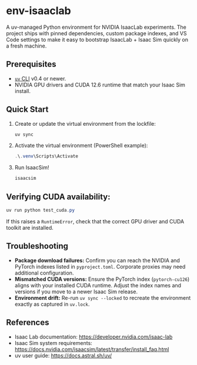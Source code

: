 # env-isaaclab

A uv-managed Python environment for NVIDIA IsaacLab experiments. The project ships with pinned dependencies, custom package indexes, and VS Code settings to make it easy to bootstrap IsaacLab + Isaac Sim quickly on a fresh machine.

## Prerequisites
- [`uv` CLI](https://github.com/astral-sh/uv) v0.4 or newer.
- NVIDIA GPU drivers and CUDA 12.6 runtime that match your Isaac Sim install.

## Quick Start
1. Create or update the virtual environment from the lockfile:
   ```powershell
   uv sync
   ```
2. Activate the virtual environment (PowerShell example):
   ```powershell
   .\.venv\Scripts\Activate
   ```
3. Run IsaacSim!
   ```powershell
   isaacsim
   ```

## Verifying CUDA availability:
   ```powershell
   uv run python test_cuda.py
   ```
   If this raises a `RuntimeError`, check that the correct GPU driver and CUDA toolkit are installed.

## Troubleshooting
- **Package download failures:** Confirm you can reach the NVIDIA and PyTorch indexes listed in `pyproject.toml`. Corporate proxies may need additional configuration.
- **Mismatched CUDA versions:** Ensure the PyTorch index (`pytorch-cu126`) aligns with your installed CUDA runtime. Adjust the index names and versions if you move to a newer Isaac Sim release.
- **Environment drift:** Re-run `uv sync --locked` to recreate the environment exactly as captured in `uv.lock`.

## References
- Isaac Lab documentation: <https://developer.nvidia.com/isaac-lab>
- Isaac Sim system requirements: <https://docs.nvidia.com/isaacsim/latest/transfer/install_faq.html>
- uv user guide: <https://docs.astral.sh/uv/>
